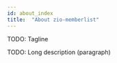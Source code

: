 ```yaml
---
id: about_index
title:  "About zio-memberlist"
---
```


TODO: Tagline

TODO: Long description (paragraph)
